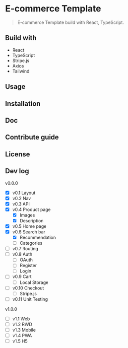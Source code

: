 # E-commerce Template

> E-commerce Template build with React, TypeScript.

## Build with

- React
- TypeScript
- Stripe.js
- Axios
- Tailwind

## Usage

## Installation

## Doc

## Contribute guide

## License

## Dev log

v0.0.0

- [x] v0.1 Layout
- [x] v0.2 Nav
- [x] v0.3 API
- [x] v0.4 Product page
  - [x] Images
  - [x] Description
- [x] v0.5 Home page
- [x] v0.6 Search bar
  - [x] Recommendation
  - [ ] Categories
- [ ] v0.7 Routing
- [ ] v0.8 Auth
  - [ ] OAuth
  - [ ] Register
  - [ ] Login
- [ ] v0.9 Cart
  - [ ] Local Storage
- [ ] v0.10 Checkout
  - [ ] Stripe.js
- [ ] v0.11 Unit Testing

v1.0.0

- [ ] v1.1 Web
- [ ] v1.2 RWD
- [ ] v1.3 Mobile
- [ ] v1.4 PWA
- [ ] v1.5 H5